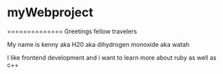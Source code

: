 # myWebproject
==============
Greetings fellow travelers

My name is kenny aka H20 aka dihydrogen monoxide aka watah

I like frontend development and i want to learn more about ruby as well as c++

